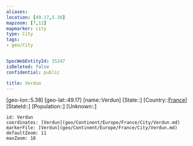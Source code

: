 ```yaml
---
aliases: 
location: [49.17,5.38]
mapzoom: [7,12] 
mapmarker: city 
type: City
tags:
- geo/City


SpocWebEntityId: 35247
isDeleted: false
confidential: public

title: Verdun
---
```

[geo-lon::5.38]
[geo-lat::49.17]
[name::Verdun]
[State::]
[Country::[France](geo/Continent/Europe/France.md)]
[StateId::]
[Population::]
[Unknown::]


```leaflet
id: Verdun
coordinates: [Verdun](geo/Continent/Europe/France/City/Verdun.md)
markerFile: [Verdun](geo/Continent/Europe/France/City/Verdun.md)
defaultZoom: 11 
maxZoom: 18
```


